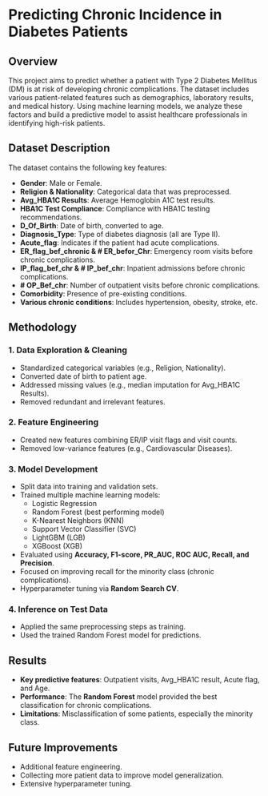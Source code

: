 # Predicting Chronic Incidence in Diabetes Patients

## Overview
This project aims to predict whether a patient with Type 2 Diabetes Mellitus (DM) is at risk of developing chronic complications. The dataset includes various patient-related features such as demographics, laboratory results, and medical history. Using machine learning models, we analyze these factors and build a predictive model to assist healthcare professionals in identifying high-risk patients.

## Dataset Description
The dataset contains the following key features:
- **Gender**: Male or Female.
- **Religion & Nationality**: Categorical data that was preprocessed.
- **Avg_HBA1C Results**: Average Hemoglobin A1C test results.
- **HBA1C Test Compliance**: Compliance with HBA1C testing recommendations.
- **D_Of_Birth**: Date of birth, converted to age.
- **Diagnosis_Type**: Type of diabetes diagnosis (all are Type II).
- **Acute_flag**: Indicates if the patient had acute complications.
- **ER_flag_bef_chronic & # ER_befor_Chr**: Emergency room visits before chronic complications.
- **IP_flag_bef_chr & # IP_bef_chr**: Inpatient admissions before chronic complications.
- **# OP_Bef_chr**: Number of outpatient visits before chronic complications.
- **Comorbidity**: Presence of pre-existing conditions.
- **Various chronic conditions**: Includes hypertension, obesity, stroke, etc.

## Methodology
### 1. Data Exploration & Cleaning
   - Standardized categorical variables (e.g., Religion, Nationality).
   - Converted date of birth to patient age.
   - Addressed missing values (e.g., median imputation for Avg_HBA1C Results).
   - Removed redundant and irrelevant features.

### 2. Feature Engineering
   - Created new features combining ER/IP visit flags and visit counts.
   - Removed low-variance features (e.g., Cardiovascular Diseases).

### 3. Model Development
   - Split data into training and validation sets.
   - Trained multiple machine learning models:
     - Logistic Regression
     - Random Forest (best performing model)
     - K-Nearest Neighbors (KNN)
     - Support Vector Classifier (SVC)
     - LightGBM (LGB)
     - XGBoost (XGB)
   - Evaluated using **Accuracy, F1-score, PR_AUC, ROC AUC, Recall, and Precision**.
   - Focused on improving recall for the minority class (chronic complications).
   - Hyperparameter tuning via **Random Search CV**.

### 4. Inference on Test Data
   - Applied the same preprocessing steps as training.
   - Used the trained Random Forest model for predictions. 

## Results
- **Key predictive features**: Outpatient visits, Avg_HBA1C result, Acute flag, and Age.
- **Performance**: The **Random Forest** model provided the best classification for chronic complications.
- **Limitations**: Misclassification of some patients, especially the minority class.


## Future Improvements
- Additional feature engineering.
- Collecting more patient data to improve model generalization.
- Extensive hyperparameter tuning.


